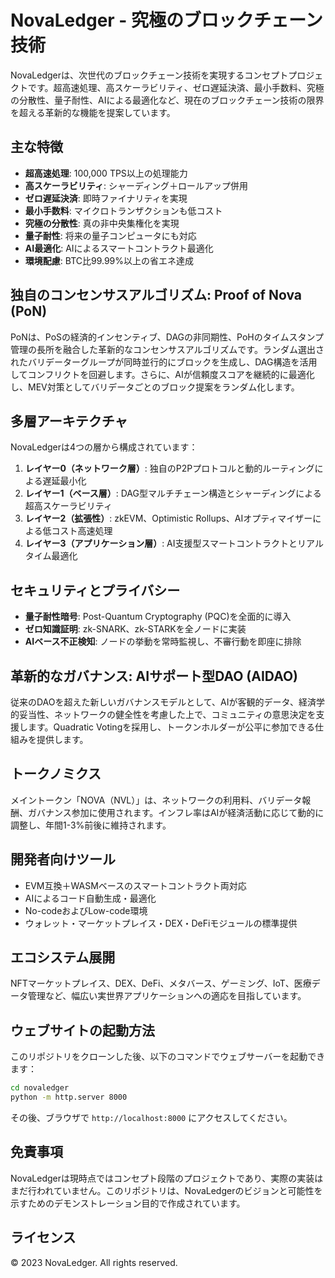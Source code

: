 # NovaLedger - 究極のブロックチェーン技術

NovaLedgerは、次世代のブロックチェーン技術を実現するコンセプトプロジェクトです。超高速処理、高スケーラビリティ、ゼロ遅延決済、最小手数料、究極の分散性、量子耐性、AIによる最適化など、現在のブロックチェーン技術の限界を超える革新的な機能を提案しています。

## 主な特徴

- **超高速処理**: 100,000 TPS以上の処理能力
- **高スケーラビリティ**: シャーディング＋ロールアップ併用
- **ゼロ遅延決済**: 即時ファイナリティを実現
- **最小手数料**: マイクロトランザクションも低コスト
- **究極の分散性**: 真の非中央集権化を実現
- **量子耐性**: 将来の量子コンピュータにも対応
- **AI最適化**: AIによるスマートコントラクト最適化
- **環境配慮**: BTC比99.99%以上の省エネ達成

## 独自のコンセンサスアルゴリズム: Proof of Nova (PoN)

PoNは、PoSの経済的インセンティブ、DAGの非同期性、PoHのタイムスタンプ管理の長所を融合した革新的なコンセンサスアルゴリズムです。ランダム選出されたバリデーターグループが同時並行的にブロックを生成し、DAG構造を活用してコンフリクトを回避します。さらに、AIが信頼度スコアを継続的に最適化し、MEV対策としてバリデータごとのブロック提案をランダム化します。

## 多層アーキテクチャ

NovaLedgerは4つの層から構成されています：

1. **レイヤー0（ネットワーク層）**: 独自のP2Pプロトコルと動的ルーティングによる遅延最小化
2. **レイヤー1（ベース層）**: DAG型マルチチェーン構造とシャーディングによる超高スケーラビリティ
3. **レイヤー2（拡張性）**: zkEVM、Optimistic Rollups、AIオプティマイザーによる低コスト高速処理
4. **レイヤー3（アプリケーション層）**: AI支援型スマートコントラクトとリアルタイム最適化

## セキュリティとプライバシー

- **量子耐性暗号**: Post-Quantum Cryptography (PQC)を全面的に導入
- **ゼロ知識証明**: zk-SNARK、zk-STARKを全ノードに実装
- **AIベース不正検知**: ノードの挙動を常時監視し、不審行動を即座に排除

## 革新的なガバナンス: AIサポート型DAO (AIDAO)

従来のDAOを超えた新しいガバナンスモデルとして、AIが客観的データ、経済学的妥当性、ネットワークの健全性を考慮した上で、コミュニティの意思決定を支援します。Quadratic Votingを採用し、トークンホルダーが公平に参加できる仕組みを提供します。

## トークノミクス

メイントークン「NOVA（NVL）」は、ネットワークの利用料、バリデータ報酬、ガバナンス参加に使用されます。インフレ率はAIが経済活動に応じて動的に調整し、年間1-3%前後に維持されます。

## 開発者向けツール

- EVM互換＋WASMベースのスマートコントラクト両対応
- AIによるコード自動生成・最適化
- No-codeおよびLow-code環境
- ウォレット・マーケットプレイス・DEX・DeFiモジュールの標準提供

## エコシステム展開

NFTマーケットプレイス、DEX、DeFi、メタバース、ゲーミング、IoT、医療データ管理など、幅広い実世界アプリケーションへの適応を目指しています。

## ウェブサイトの起動方法

このリポジトリをクローンした後、以下のコマンドでウェブサーバーを起動できます：

```bash
cd novaledger
python -m http.server 8000
```

その後、ブラウザで `http://localhost:8000` にアクセスしてください。

## 免責事項

NovaLedgerは現時点ではコンセプト段階のプロジェクトであり、実際の実装はまだ行われていません。このリポジトリは、NovaLedgerのビジョンと可能性を示すためのデモンストレーション目的で作成されています。

## ライセンス

© 2023 NovaLedger. All rights reserved.